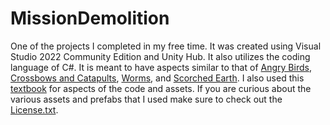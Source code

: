 # MissionDemolition
One of the projects I completed in my free time. It was created using Visual Studio 2022 Community Edition and Unity Hub. It also utilizes the coding language of C#. It is meant to have aspects similar to that of [Angry Birds](https://en.wikipedia.org/wiki/Angry_Birds), [Crossbows and Catapults](https://en.wikipedia.org/wiki/Crossbows_and_Catapults), [Worms](https://en.wikipedia.org/wiki/Worms_(series)), and [Scorched Earth](https://en.wikipedia.org/wiki/Scorched_Earth_(video_game)). I also used this [textbook](https://www.amazon.com/Introduction-Game-Design-Prototyping-Development/dp/0134659864) for aspects of the code and assets. If you are curious about the various assets and prefabs that I used make sure to check out the [License.txt](https://github.com/Juniperistic/MissionDemolition/blob/main/License.txt).

